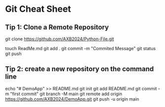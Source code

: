 # Git Cheat Sheet

## Tip 1: Clone a Remote Repository
git clone https://github.com/AXB2024/Python-File.git

touch ReadMe.md
git add .
git commit -m "Commited Message"
git status
git push 

## Tip 2: create a new repository on the command line
echo "# DemoApp" >> README.md
git init
git add README.md
git commit -m "first commit"
git branch -M main
git remote add origin https://github.com/AXB2024/DemoApp.git
git push -u origin main